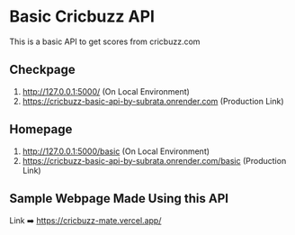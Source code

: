 # Basic Cricbuzz API
This is a basic API to get scores from cricbuzz.com
## Checkpage
1) http://127.0.0.1:5000/ (On Local Environment)
2) https://cricbuzz-basic-api-by-subrata.onrender.com (Production Link)
## Homepage
1) http://127.0.0.1:5000/basic (On Local Environment)
2) https://cricbuzz-basic-api-by-subrata.onrender.com/basic (Production Link)
## Sample Webpage Made Using this API
Link ➡️ https://cricbuzz-mate.vercel.app/
